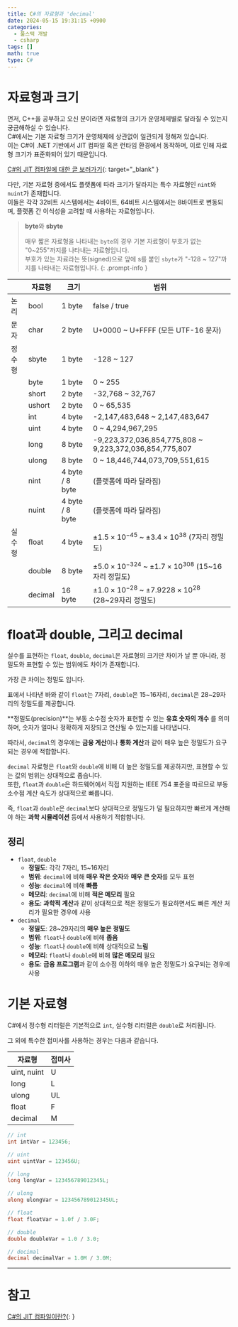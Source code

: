 ```yaml
---
title: C#의 자료형과 'decimal'
date: 2024-05-15 19:31:15 +0900
categories:
  - 풀스택 개발
  - csharp
tags: []
math: true
type: C#
---
```


# 자료형과 크기

먼저, C++을 공부하고 오신 분이라면 자료형의 크기가 운영체제별로 달라질 수 있는지 궁금해하실 수 있습니다.
<br>
C#에서는 기본 자료형 크기가 운영체제에 상관없이 일관되게 정해져 있습니다.
<br>
이는 C#이 .NET 기반에서 JIT 컴파일 혹은 런타임 환경에서 동작하며, 이로 인해 자료형 크기가 표준화되어 있기 때문입니다.

[C#의 JIT 컴파일에 대한 글 보러가기](/posts/CS%EC%9D%98-JIT-%EC%BB%B4%ED%8C%8C%EC%9D%BC%EC%9D%B4%EB%9E%80/){: target="_blank" }

다만, 기본 자료형 중에서도 플랫폼에 따라 크기가 달라지는 특수 자료형인 `nint`와 `nuint`가 존재합니다.
<br>
이들은 각각 32비트 시스템에서는 4바이트, 64비트 시스템에서는 8바이트로 변동되며, 플랫폼 간 이식성을 고려할 때 사용하는 자료형입니다.

> **byte**와 **sbyte**
>
> 매우 짧은 자료형을 나타내는 `byte`의 경우 기본 자료형이 부호가 없는 "0~255"까지를 나타내는 자료형입니다.
> <br>
> 부호가 있는 자료라는 뜻(signed)으로 앞에 s를 붙인 `sbyte`가 "-128 ~ 127"까지를 나타내는 자료형입니다.
{: .prompt-info }


|     | 자료형     | 크기              | 범위                                                     |
| --- | ------- | --------------- | ------------------------------------------------------ |
| 논리  | bool    | 1 byte          | false / true                                           |
| 문자  | char    | 2 byte          | U+0000 ~ U+FFFF (모든 UTF-16 문자)                         |
| 정수형 | sbyte   | 1 byte          | -128 ~ 127                                             |
|     | byte    | 1 byte          | 0 ~ 255                                                |
|     | short   | 2 byte          | -32,768 ~ 32,767                                       |
|     | ushort  | 2 byte          | 0 ~ 65,535                                             |
|     | int     | 4 byte          | -2,147,483,648 ~ 2,147,483,647                         |
|     | uint    | 4 byte          | 0 ~ 4,294,967,295                                      |
|     | long    | 8 byte          | -9,223,372,036,854,775,808 ~ 9,223,372,036,854,775,807 |
|     | ulong   | 8 byte          | 0 ~ 18,446,744,073,709,551,615                         |
|     | nint    | 4 byte / 8 byte | (플랫폼에 따라 달라짐)                                          |
|     | nuint   | 4 byte / 8 byte | (플랫폼에 따라 달라짐)                                          |
| 실수형 | float   | 4 byte          | $±1.5 × 10^{−45}$ ~ $±3.4×10^{38}$ (7자리 정밀도)           |
|     | double  | 8 byte          | $±5.0×10^{−324}$ ~ $±1.7 × 10^{308}$ (15~16자리 정밀도)     |
|     | decimal | 16 byte         | $±1.0 × 10^{−28}$ ~ $±7.9228×10^{28}$ (28~29자리 정밀도)    |

# float과 double, 그리고 decimal

실수를 표현하는 `float`, `double`, `decimal`은 자료형의 크기만 차이가 날 뿐 아니라, 정밀도와 표현할 수 있는 범위에도 차이가 존재합니다.



가장 큰 차이는 정밀도 입니다.

표에서 나타낸 바와 같이 `float`는 7자리, `double`은 15~16자리, `decimal`은 28~29자리의 정밀도를 제공합니다.

**정밀도(precision)**는 부동 소수점 숫자가 표현할 수 있는 **유효 숫자의 개수** 를 의미하며, <span class="font_highlight">숫자가 얼마나 정확하게 저장되고 연산될 수 있는지</span>를 나타냅니다.

따라서, `decimal`의 경우에는 **금융 계산**이나 **통화 계산**과 같이 매우 높은 정밀도가 요구되는 경우에 적합합니다.



`decimal` 자료형은 `float`와 `double`에 비해 더 높은 정밀도를 제공하지만, 표현할 수 있는 값의 범위는 상대적으로 좁습니다.
<br>
또한, `float`과 `double`은 하드웨어에서 직접 지원하는 IEEE 754 표준을 따르므로 부동 소수점 계산 속도가 상대적으로 빠릅니다.

즉, `float`과 `double`은 `decimal`보다 상대적으로 정밀도가 덜 필요하지만 빠르게 계산해야 하는 **과학 시뮬레이션** 등에서 사용하기 적합합니다.



## 정리

- `float`, `double` 
	- **정밀도**: 각각 7자리, 15~16자리
	- **범위**: `decimal`에 비해 **매우 작은 숫자**와 **매우 큰 숫자**를 모두 표현
	- **성능**: `decimal`에 비해 **빠름**
	- **메모리**: `decimal`에 비해 **적은 메모리** 필요
	- **용도**: **과학적 계산**과 같이 상대적으로 적은 정밀도가 필요하면서도 빠른 계산 처리가 필요한 경우에 사용
- `decimal`
	- **정밀도**: 28~29자리의 **매우 높은 정밀도**
	- **범위**: `float`나 `double`에 비해 **좁음**
	- **성능**: `float`나 `double`에 비해 상대적으로 **느림**
	- **메모리**: `float`나 `double`에 비해 **많은 메모리** 필요
	- **용도**: **금융 프로그램**과 같이 소수점 이하의 매우 높은 정밀도가 요구되는 경우에 사용

# 기본 자료형

C#에서 정수형 리터럴은 기본적으로 `int`, 실수형 리터럴은 `double`로 처리됩니다.

그 외에 특수한 접미사를 사용하는 경우는 다음과 같습니다.

| 자료형         | 접미사 |
| ----------- | --- |
| uint, nuint | U   |
| long        | L   |
| ulong       | UL  |
| float       | F   |
| decimal     | M   |

```c#
// int
int intVar = 123456;

// uint
uint uintVar = 123456U;

// long
long longVar = 123456789012345L;

// ulong
ulong ulongVar = 123456789012345UL;

// float
float floatVar = 1.0f / 3.0F;

// double
double doubleVar = 1.0 / 3.0;

// decimal
decimal decimalVar = 1.0M / 3.0M;
```

---

# 참고

[C#의 JIT 컴파일이란?](/posts/CS%EC%9D%98-JIT-%EC%BB%B4%ED%8C%8C%EC%9D%BC%EC%9D%B4%EB%9E%80/){: }